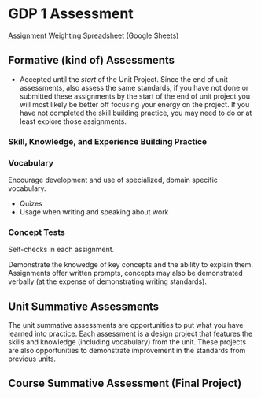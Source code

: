 # GDP 1 Assessment

[Assignment Weighting Spreadsheet](https://docs.google.com/spreadsheets/d/1W0qNSQvZb9zGBmC23tMxl2-EcM-oIvWrP3NmQK3Ma2U/edit?usp=sharing) (Google Sheets)

## Formative (kind of) Assessments

* Accepted until the *start* of the Unit Project. Since the end of unit assessments, also assess the same standards, if you have not done or submitted these assignments by the start of the end of unit project you will most likely be better off focusing your energy on the project. If you have not completed the skill building practice, you may need to do or at least explore those assignments.

### Skill, Knowledge, and Experience Building Practice

### Vocabulary

Encourage development and use of specialized, domain specific vocabulary.

* Quizes
* Usage when writing and speaking about work

### Concept Tests

Self-checks in each assignment.

Demonstrate the knowedge of key concepts and the ability to explain them. Assignments offer written prompts, concepts may also be demonstrated verbally (at the expense of demonstrating writing standards).

## Unit Summative Assessments

The unit summative assessments are opportunities to put what you have learned into practice. Each assessment is a design project that features the skills and knowledge (including vocabulary) from the unit. These projects are also opportunities to demonstrate improvement in the standards from previous units.

## Course Summative Assessment (Final Project)
